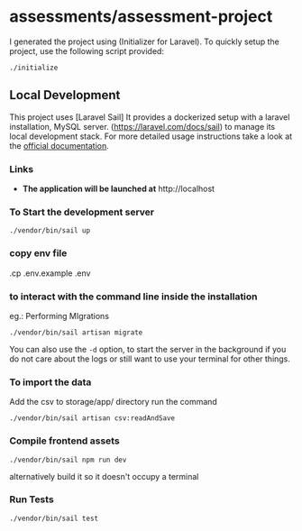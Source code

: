 # assessments/assessment-project


I generated the project using (Initializer for Laravel). 
To quickly setup the project, use the following script provided:

```shell
./initialize
```

## Local Development

This project uses
[Laravel Sail]
It provides a dockerized setup with a laravel installation, MySQL server.
(https://laravel.com/docs/sail) to manage
its local development stack. For more detailed usage instructions take a look at
the [official documentation](https://laravel.com/docs/sail).


### Links

- **The application will be launched at** http://localhost

### To Start the development server

```shell
./vendor/bin/sail up
```
### copy env file
.cp .env.example .env


### to interact with the command line inside the installation

eg.: Performing MIgrations
```shell
./vendor/bin/sail artisan migrate
```
You can also use the `-d` option, to start the server in
the background if you do not care about the logs or still want to use your
terminal for other things.

### To import the data
Add the csv to storage/app/ directory
run the command

```shell
./vendor/bin/sail artisan csv:readAndSave
```

### Compile frontend assets

```shell
./vendor/bin/sail npm run dev
```
alternatively build it so it doesn't occupy a terminal

### Run Tests

```shell
./vendor/bin/sail test
```
